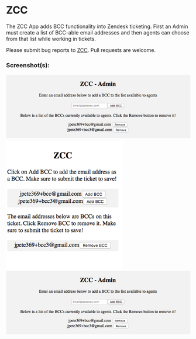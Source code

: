 # ZCC

The ZCC App adds BCC functionality into Zendesk ticketing.  First an Admin must create a list of BCC-able email addresses and then agents can choose from that list while working in tickets.

Please submit bug reports to [ZCC](https://github.com/zendesklabs/zcc). Pull requests are welcome.

### Screenshot(s):
![](https://github.com/buheryfi/zcc/blob/master/assets/screenshot-0.png)
![](https://github.com/buheryfi/zcc/blob/master/assets/screenshot-1.png)
![](https://github.com/buheryfi/zcc/blob/master/assets/screenshot-2.png)

